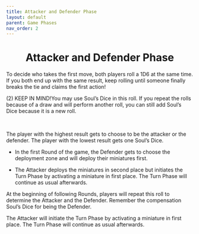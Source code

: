 ```yaml
---
title: Attacker and Defender Phase
layout: default
parent: Game Phases
nav_order: 2
---
```

<h1 style="text-align: center;"><b> Attacker and Defender Phase</b></h1>

To decide who takes the first move, both players roll a 1D6 at the same time. If you both end
up with the same result, keep rolling until someone finally breaks the tie and claims the first
action!

<html lang="en">
<head>
    <meta charset="UTF-8">
    <meta name="viewport" content="width=device-width, initial-scale=1.0">
    <title>Otro Tooltip</title>
    <link rel="stylesheet" href="../style.css"> <!-- Llamamos al CSS existente -->
</head>
<body>
    <p> <span class="resaltado">(2) KEEP IN MIND!<span class="tooltip">You may use Soul’s Dice in this roll. If you repeat the rolls because of a draw and will perform another roll, you can still add Soul’s Dice because it is a new roll.</span></span></p>
</body>
</html>

&nbsp;

The player with the highest result gets to choose to be the attacker or the defender. The player with the lowest result gets one Soul’s Dice.

- In the first Round of the game, the Defender gets to choose the deployment zone and will deploy their miniatures first.

- The Attacker deploys the miniatures in second place but initiates the Turn Phase by activating a miniature in first place. The Turn Phase will continue as usual afterwards.

At the beginning of following Rounds, players will repeat this roll to determine the Attacker and the Defender. Remember the compensation Soul’s Dice for being the Defender.

The Attacker will initiate the Turn Phase by activating a miniature in first place. The Turn Phase will continue as usual afterwards.


